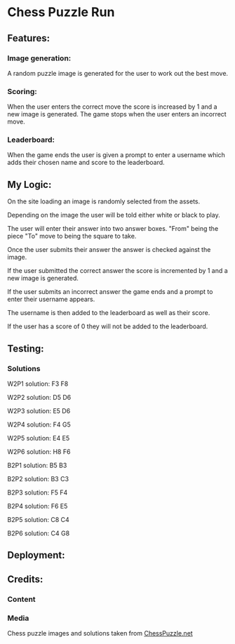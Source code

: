 # Chess Puzzle Run

## Features:

### Image generation:
A random puzzle image is generated for the user to work out the best move. 

### Scoring:
When the user enters the correct move the score is increased by 1 and a new image is generated. The game stops when the user enters an incorrect move.  

### Leaderboard:
When the game ends the user is given a prompt to enter a username which adds their chosen name and score to the leaderboard. 

## My Logic: 
On the site loading an image is randomly selected from the assets.

Depending on the image the user will be told either white or black to play. 

The user will enter their answer into two answer boxes. "From" being the piece "To" move to being the square to take. 

Once the user submits their answer the answer is checked against the image. 

If the user submitted the correct answer the score is incremented by 1 and a new image is generated. 

If the user submits an incorrect answer the game ends and a prompt to enter their username appears. 

The username is then added to the leaderboard as well as their score. 

If the user has a score of 0 they will not be added to the leaderboard. 

## Testing:

### Solutions 
W2P1 solution: F3 F8

W2P2 solution: D5 D6

W2P3 solution: E5 D6

W2P4 solution: F4 G5

W2P5 solution: E4 E5

W2P6 solution: H8 F6

B2P1 solution: B5 B3

B2P2 solution: B3 C3

B2P3 solution: F5 F4

B2P4 solution: F6 E5

B2P5 solution: C8 C4

B2P6 solution: C4 G8


## Deployment:

## Credits:

### Content 

### Media
Chess puzzle images and solutions taken from [ChessPuzzle.net](https://chesspuzzle.net/) 